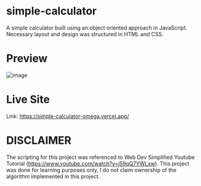 # simple-calculator
A simple calculator built using an object oriented approach in JavaScript. Necessary layout and design was structured in HTML and CSS.

# Preview
![image](https://user-images.githubusercontent.com/92630490/189112305-1f38c96d-b6a8-49a2-87f1-28e846839afe.png)

# Live Site
Link: https://simple-calculator-omega.vercel.app/

# DISCLAIMER
The scripting for this project was referenced to Web Dev Simplified Youtube Tutorial (https://www.youtube.com/watch?v=j59qQ7YWLxw). This project was done for learning purposes only, I do not claim ownership of the algorithm implemented in this project.
